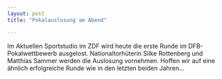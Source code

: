 ```yaml
---
layout: post
title: "Pokalauslosung am Abend"

---
```


Im Aktuellen Sportstudio im ZDF wird heute die erste Runde im DFB-Pokalwettbewerb ausgelost. Nationaltorhüterin Silke Rottenberg und Matthias Sammer werden die Auslosung vornehmen. Hoffen wir auf eine ähnlich erfolgreiche Runde wie in den letzten beiden Jahren...


